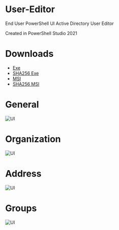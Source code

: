 # User-Editor
End User PowerShell UI Active Directory User Editor

Created in PowerShell Studio 2021

# Downloads
- [Exe](https://github.com/bwya77/User-Editor/raw/main/bin/x64/User%20Editor.exe)
- [SHA256 Exe](https://github.com/bwya77/User-Editor/blob/main/bin/x64/User%20Editor.exe.sha256)
- [MSI](https://github.com/bwya77/User-Editor/raw/main/bin/x64/msi/User%20Editor.msi)
- [SHA256 MSI](https://github.com/bwya77/User-Editor/blob/main/bin/x64/msi/User%20Editor.msi.sha256)


# General
![UI](https://github.com/bwya77/User-Editor/blob/main/imgs/general.png)

# Organization
![UI](https://github.com/bwya77/User-Editor/blob/main/imgs/org.png)

# Address
![UI](https://github.com/bwya77/User-Editor/blob/main/imgs/address.png)

# Groups
![UI](https://github.com/bwya77/User-Editor/blob/main/imgs/groups.png)

